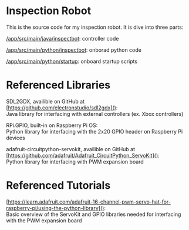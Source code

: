 # Inspection Robot
This is the source code for my inspection robot.
It is dive into three parts:

[/app/src/main/java/inspectbot](): controller code

[/app/src/main/python/inspectbot](): onborad python code

[/app/src/main/python/startup](): onboard startup scripts

# Referenced Libraries

SDL2GDX, availible on GitHub at [https://github.com/electronstudio/sdl2gdx]():    
Java library for interfacing with external controllers (ex. Xbox controllers)

RPi.GPIO, built-in on Raspberry Pi OS:   
Python library for interfacing with the 2x20 GPIO header on Raspberry Pi devices

adafruit-circuitpython-servokit, availible on GitHub at [https://github.com/adafruit/Adafruit_CircuitPython_ServoKit]():    
Python library for interfacing with PWM expansion board

# Referenced Tutorials

[https://learn.adafruit.com/adafruit-16-channel-pwm-servo-hat-for-raspberry-pi/using-the-python-library]():  
Basic overview of the ServoKit and GPIO libraries needed for interfacing with the PWM expansion board

